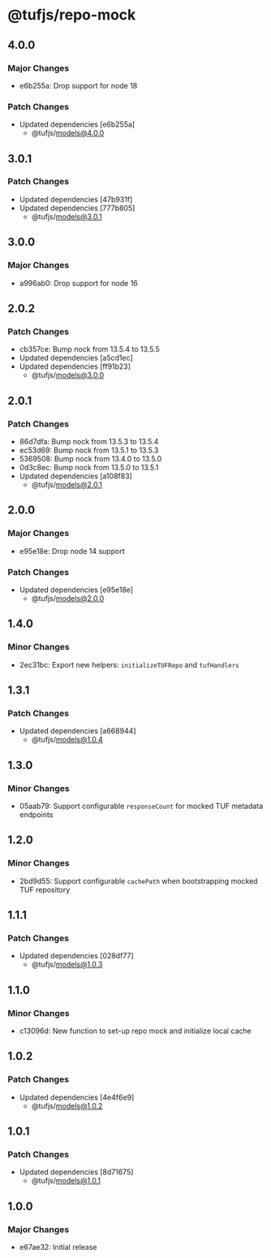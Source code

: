 # @tufjs/repo-mock

## 4.0.0

### Major Changes

- e6b255a: Drop support for node 18

### Patch Changes

- Updated dependencies [e6b255a]
  - @tufjs/models@4.0.0

## 3.0.1

### Patch Changes

- Updated dependencies [47b931f]
- Updated dependencies [777b805]
  - @tufjs/models@3.0.1

## 3.0.0

### Major Changes

- a996ab0: Drop support for node 16

## 2.0.2

### Patch Changes

- cb357ce: Bump nock from 13.5.4 to 13.5.5
- Updated dependencies [a5cd1ec]
- Updated dependencies [ff91b23]
  - @tufjs/models@3.0.0

## 2.0.1

### Patch Changes

- 86d7dfa: Bump nock from 13.5.3 to 13.5.4
- ec53d69: Bump nock from 13.5.1 to 13.5.3
- 5369508: Bump nock from 13.4.0 to 13.5.0
- 0d3c8ec: Bump nock from 13.5.0 to 13.5.1
- Updated dependencies [a108f83]
  - @tufjs/models@2.0.1

## 2.0.0

### Major Changes

- e95e18e: Drop node 14 support

### Patch Changes

- Updated dependencies [e95e18e]
  - @tufjs/models@2.0.0

## 1.4.0

### Minor Changes

- 2ec31bc: Export new helpers: `initializeTUFRepo` and `tufHandlers`

## 1.3.1

### Patch Changes

- Updated dependencies [a668944]
  - @tufjs/models@1.0.4

## 1.3.0

### Minor Changes

- 05aab79: Support configurable `responseCount` for mocked TUF metadata endpoints

## 1.2.0

### Minor Changes

- 2bd9d55: Support configurable `cachePath` when bootstrapping mocked TUF repository

## 1.1.1

### Patch Changes

- Updated dependencies [028df77]
  - @tufjs/models@1.0.3

## 1.1.0

### Minor Changes

- c13096d: New function to set-up repo mock and initialize local cache

## 1.0.2

### Patch Changes

- Updated dependencies [4e4f6e9]
  - @tufjs/models@1.0.2

## 1.0.1

### Patch Changes

- Updated dependencies [8d71675]
  - @tufjs/models@1.0.1

## 1.0.0

### Major Changes

- e67ae32: Initial release
